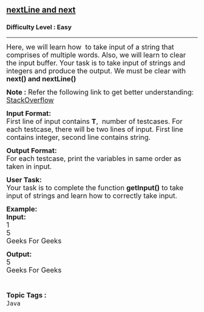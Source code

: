 <h2><a href="https://www.geeksforgeeks.org/problems/nextline-and-next/1?utm_source=geeksforgeeks&utm_medium=article_practice_tab&utm_campaign=article_practice_tab">nextLine and next</a></h2><h3>Difficulty Level : Easy</h3><hr><div class="problems_problem_content__Xm_eO"><p><span style="font-size:18px">Here, we will learn how&nbsp; to take input of a string that comprises of multiple words. Also, we will learn to clear the input buffer. Your task is to take input of strings and integers and produce the output. We must be clear with <strong>next() and nextLine()</strong></span></p>

<p><span style="font-size:18px"><strong>Note :</strong> Refer the following link to get better understanding: <a href="https://stackoverflow.com/questions/4058912/scanner-doesnt-read-whole-sentence">StackOverflow</a></span></p>

<p><span style="font-size:18px"><strong>Input Format:</strong><br>
First line of input contains <strong>T</strong>,&nbsp; number of testcases. For each testcase, there will be two lines of input. First line contains integer, second line contains string.</span></p>

<p><span style="font-size:18px"><strong>Output Format:</strong><br>
For each testcase, print the variables in same order as taken in input.</span></p>

<p><span style="font-size:18px"><strong>User Task:</strong><br>
Your task is to complete the function <strong>getInput()</strong> to take input of strings and learn how to correctly take input.</span></p>

<p><span style="font-size:18px"><strong>Example:</strong><br>
<strong>Input:</strong><br>
1<br>
5<br>
Geeks For Geeks</span></p>

<p><span style="font-size:18px"><strong>Output:</strong><br>
5<br>
Geeks For Geeks</span></p>
</div><br><p><span style=font-size:18px><strong>Topic Tags : </strong><br><code>Java</code>&nbsp;